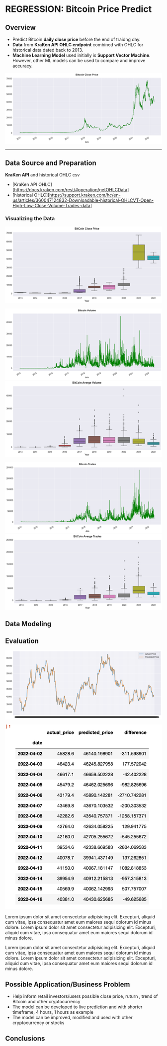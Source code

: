 # REGRESSION: Bitcoin Price Predict

## Overview

* Predict Bitcoin **daily close price** before the end of traidng day. 
* **Data** from **KraKen API OHLC endpoint** combined with OHLC for historical data dated back to 2013. 
* **Machine Learning Model** used initially is **Support Vector Machine**. However, other ML models can be used to compare and improve accuracy.

![png](images/btc_close_line.png)


---

## Data Source and Preparation
**KraKen API** and historical OHLC csv
* [KraKen API OHLC][https://docs.kraken.com/rest/#operation/getOHLCData]
* [historical OHLC][https://support.kraken.com/hc/en-us/articles/360047124832-Downloadable-historical-OHLCVT-Open-High-Low-Close-Volume-Trades-data]


### Visualizing the Data

![png](images/btc_close_box.png)

![png](images/btc_vol_line.png)
![png](images/btc_vol_box.png)


![png](images/btc_trds_line.png)
![png](images/btc_trds_box.png)

## Data Modeling

## Evaluation

![png](images/predict_actual.png)

![png](images/predict_actual_april22.png)

Lorem ipsum dolor sit amet consectetur adipisicing elit. Excepturi, aliquid cum vitae, ipsa consequatur amet eum maiores sequi dolorum id minus dolore. Lorem ipsum dolor sit amet consectetur adipisicing elit. Excepturi, aliquid cum vitae, ipsa consequatur amet eum maiores sequi dolorum id minus dolore.


Lorem ipsum dolor sit amet consectetur adipisicing elit. Excepturi, aliquid cum vitae, ipsa consequatur amet eum maiores sequi dolorum id minus dolore. Lorem ipsum dolor sit amet consectetur adipisicing elit. Excepturi, aliquid cum vitae, ipsa consequatur amet eum maiores sequi dolorum id minus dolore.

## Possible Application/Business Problem

* Help inform retail investors/users possible close price, ruturn , trend of Bitcoin and other cryptocurrency
* The model can be developed to live prediction and with shorter timeframe, 4 hours, 1 hours as example
* The model can be improved, modified and used with other cryptocurrency or stocks

## Conclusions

